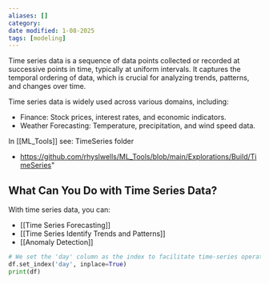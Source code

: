 ```yaml
---
aliases: []
category:
date modified: 1-08-2025
tags: [modeling]
---
```

Time series data is a sequence of data points collected or recorded at successive points in time, typically at uniform intervals. It captures the temporal ordering of data, which is crucial for analyzing trends, patterns, and changes over time.

Time series data is widely used across various domains, including:
- Finance: Stock prices, interest rates, and economic indicators.
- Weather Forecasting: Temperature, precipitation, and wind speed data.

In [[ML_Tools]] see: TimeSeries folder
- https://github.com/rhyslwells/ML_Tools/blob/main/Explorations/Build/TimeSeries"
## What Can You Do with Time Series Data?

With time series data, you can:

- [[Time Series Forecasting]]
- [[Time Series Identify Trends and Patterns]]
- [[Anomaly Detection]]

```python
# We set the 'day' column as the index to facilitate time-series operations.
df.set_index('day', inplace=True)
print(df)
```
